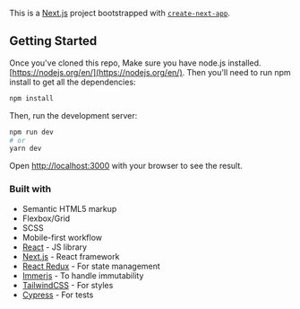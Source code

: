 This is a [Next.js](https://nextjs.org/) project bootstrapped with [`create-next-app`](https://github.com/vercel/next.js/tree/canary/packages/create-next-app).

## Getting Started

Once you've cloned this repo, Make sure you have node.js installed. [https://nodejs.org/en/](https://nodejs.org/en/). Then you'll need to run npm install to get all the dependencies:

 ```bash
npm install
```

Then, run the development server:

```bash
npm run dev
# or
yarn dev
```

Open [http://localhost:3000](http://localhost:3000) with your browser to see the result.


### Built with

- Semantic HTML5 markup
- Flexbox/Grid
- SCSS
- Mobile-first workflow
- [React](https://reactjs.org/) - JS library
- [Next.js](https://nextjs.org/) - React framework
- [React Redux](https://react-redux.js.org/) - For state management
- [Immerjs](https://immerjs.github.io/immer/) - To handle immutability
- [TailwindCSS](https://tailwindcss.com/) - For styles
- [Cypress](https://www.cypress.io/) - For tests


